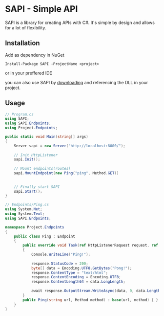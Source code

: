 # SAPI - Simple API
SAPI is a library for creating APIs with C#. It's simple by design and allows for a lot of flexibility.

## Installation
Add as dependency in NuGet
```shell
Install-Package SAPI -ProjectName <project>
```
or in your preffered IDE

you can also use SAPI by [downloading](https://github.com/Maciejowski2006/SAPI/releases) and referencing the DLL in your project.

## Usage

```csharp
// Program.cs
using SAPI;
using SAPI.Endpoints;
using Project.Endpoints;

public static void Main(string[] args)
{
    Server sapi = new Server("http://localhost:8000/");
    
    // Init HttpListener
    sapi.Init();
    
    // Mount endpoints(routes)
    sapi.MountEndpoint(new Ping("ping", Method.GET))
    
    
    // Finally start SAPI
    sapi.Start();
}
```
```csharp
// Endpoints/Ping.cs
using System.Net;
using System.Text;
using SAPI.Endpoints;

namespace Project.Endpoints
{
    public class Ping : Endpoint
    {
        public override void Task(ref HttpListenerRequest request, ref HttpListenerResponse response)
        {
            Console.WriteLine("Ping!");
            
            response.StatusCode = 200;
            byte[] data = Encoding.UTF8.GetBytes("Pong!");
            response.ContentType = "text/html";
            response.ContentEncoding = Encoding.UTF8;
            response.ContentLength64 = data.LongLength;
            
            await response.OutputStream.WriteAsync(data, 0, data.Length);
        }
        public Ping(string url, Method method) : base(url, method) { }
    }
}
```